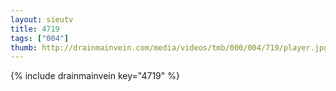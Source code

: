 ```yaml
--- 
layout: sieutv
title: 4719
tags: ["004"]
thumb: http://drainmainvein.com/media/videos/tmb/000/004/719/player.jpg
---
```

{% include drainmainvein key="4719" %} 
